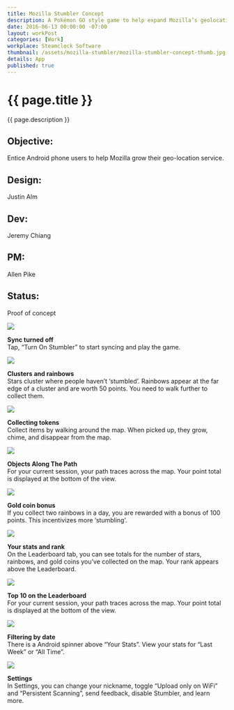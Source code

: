 ```yaml
---
title: Mozilla Stumbler Concept
description: A Pokémon GO style game to help expand Mozilla’s geolocation services.
date: 2016-06-13 00:00:00 -07:00
layout: workPost
categories: [Work]
workplace: Steamclock Software
thumbnail: /assets/mozilla-stumbler/mozilla-stumbler-concept-thumb.jpg
details: App
published: true
---
```


<div class="mw-1024  u-mar-auto  u-mar-b05">
    <h1 class="u-noMargin  u-mar-b00"><strong>{{ page.title }}</strong></h1>
    <p class="as-h3  u-noMargin" style="max-width: 100%;">{{ page.description }}</p>
    <div class="project-metadata  u-mar-auto  u-mar-t05  u-mar-b00">
        <div class="objective">
            <h2 class="as-h5  u-noMargin  u-mar-b01"><strong>Objective</strong>:</h2>
            <p class="u-noMargin  u-mar-b02">Entice Android phone users to help Mozilla grow their geo-location service.</p>
        </div>
        <div>
            <h2 class="as-h5  u-noMargin  u-mar-b01"><strong>Design</strong>:</h2>
            <p class="u-noMargin  u-mar-b02">Justin Alm</p>
        </div>
        <div>
            <h2 class="as-h5  u-noMargin  u-mar-b01"><strong>Dev</strong>:</h2>
            <p class="u-noMargin  u-mar-b02">Jeremy Chiang</p>
        </div>
        <div>
            <h2 class="as-h5  u-noMargin  u-mar-b01"><strong>PM</strong>:</h2>
            <p class="u-noMargin  u-mar-b02">Allen Pike</p>
        </div>
        <div>
            <h2 class="as-h5  u-noMargin  u-mar-b01"><strong>Status</strong>:</h2>
            <p class="u-noMargin  u-mar-b02">Proof of concept</p>
        </div>
    </div>
</div>

<div class="mw-1024  u-mar-auto">
    <div class="Grid  Grid--withGutters">
        <!-- First row -->
        <div class="Grid-cell  u-size1of3">
            <img class="u-rounded-corners  u-border-shadow"  src="/assets/mozilla-stumbler/mozilla-stumbler-sync-off@2x.jpg"/>
            <p><strong>Sync turned off</strong><br>Tap, “Turn On Stumbler” to start syncing and play the game.</p>
        </div>
        <div class="Grid-cell  u-size1of3">
            <img class="u-rounded-corners  u-border-shadow"  src="/assets/mozilla-stumbler/mozilla-stumbler-map@2x.jpg"/>
            <p><strong>Clusters and rainbows</strong><br>Stars cluster where people haven’t ‘stumbled’. Rainbows appear at the far edge of a cluster and are worth 50 points. You need to walk further to collect them.</p>
        </div>
        <div class="Grid-cell  u-size1of3">
            <img class="u-rounded-corners  u-border-shadow"  src="/assets/mozilla-stumbler/mozilla-stumbler-star-pick-up@2x.jpg"/>
            <p><strong>Collecting tokens</strong><br>Collect items by walking around the map. When picked up, they grow, chime, and disappear from the map.</p>
        </div>
        <!-- Second row -->
        <div class="Grid-cell  u-size1of3">
            <img class="u-rounded-corners  u-border-shadow" src="/assets/mozilla-stumbler/mozilla-stumbler-gather-on-path@2x.jpg"/>
            <p><strong>Objects Along The Path</strong><br>For your current session, your path traces across the map. Your point total is displayed at the bottom of the view.</p>
        </div>
        <div class="Grid-cell  u-size1of3">
            <img class="u-rounded-corners  u-border-shadow"  src="/assets/mozilla-stumbler/mozilla-stumbler-gold-coin-bonus@2x.jpg"/>
            <p><strong>Gold coin bonus</strong><br>If you collect two rainbows in a day, you are rewarded with a bonus of 100 points. This incentivizes more ‘stumbling’.</p>
        </div>
        <div class="Grid-cell  u-size1of3">
            <img class="u-rounded-corners  u-border-shadow"  src="/assets/mozilla-stumbler/mozilla-stumbler-leaderboard@2x.jpg"/>
            <p><strong>Your stats and rank</strong><br>On the Leaderboard tab, you can see totals for the number of stars, rainbows, and gold coins you’ve collected on the map. Your rank appears above the Leaderboard.</p>
        </div>
        <!-- Third row -->
        <div class="Grid-cell  u-size1of3">
            <img class="u-rounded-corners  u-border-shadow" src="/assets/mozilla-stumbler/mozilla-stumbler-leaderboard-ranking@2x.jpg"/>
            <p><strong>Top 10 on the Leaderboard</strong><br>For your current session, your path traces across the map. Your point total is displayed at the bottom of the view.</p>
        </div>
        <div class="Grid-cell  u-size1of3">
            <img class="u-rounded-corners  u-border-shadow"  src="/assets/mozilla-stumbler/mozilla-stumbler-leaderboard-date-range@2x.jpg"/>
            <p><strong>Filtering by date</strong><br>There is a Android spinner above “Your Stats”. View your stats for “Last Week” or “All Time”.</p>
        </div>
        <div class="Grid-cell  u-size1of3">
            <img class="u-rounded-corners  u-border-shadow"  src="/assets/mozilla-stumbler/mozilla-stumbler-settings@2x.jpg"/>
            <p class="u-mar-b00"><strong>Settings</strong><br>In Settings, you can change your nickname, toggle “Upload only on WiFi” and “Persistent Scanning”, send feedback, disable Stumbler, and learn more.</p>
        </div>
    </div>
</div>